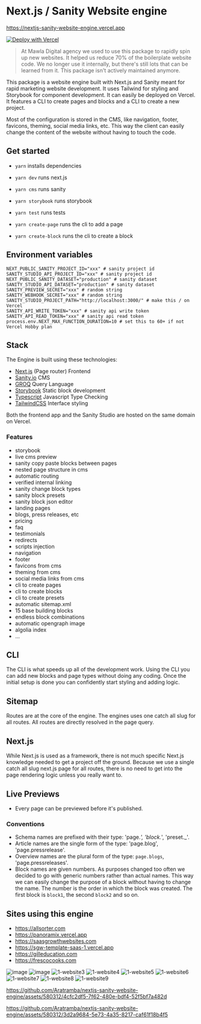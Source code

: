 # Next.js / Sanity Website engine

https://nextjs-sanity-website-engine.vercel.app

<!-- Deploy button -->

[![Deploy with Vercel](https://vercel.com/button)][vercel-deploy]

<!-- Variables -->

[vercel-deploy]: https://vercel.com/new/clone?repository-url=https%3A%2F%2Fgithub.com%2FAratramba%2Fnextjs-sanity-website-engine&project-name=https%3A%2F%2Fgithub.com%2FAratramba%2Fnextjs-marketing-website&repository-name=https%3A%2F%2Fgithub.com%2FAratramba%2Fnextjs-marketing-website&demo-title=Nextjs+marketing+website&demo-description=quickly+spin+up+a+marketing+website+with+blocks%2C+presets+and+various+page+types&demo-url=https%3A%2F%2Fnextjs-sanity-website-engine.vercel.app&demo-image=https%3A%2F%2Fcdn.sanity.io%2Fimages%2Fundefined%2Fundefined%2F44130bebbd7f097a2152100aca4882586ae295e0-1200x750.jpg&integration-ids=oac_hb2LITYajhRQ0i4QznmKH7gx&external-id=%3Btemplate%3Dnextjs-sanity-website-engine

> At Mawla Digital agency we used to use this package to rapidly spin up new websites. It helped us reduce 70% of the boilerplate website code. We no longer use it internally, but there's still lots that can be learned from it. This package isn't actively maintained anymore.

This package is a website engine built with Next.js and Sanity meant for rapid marketing website development. It uses Tailwind for styling and Storybook for component development. It can easily be deployed on Vercel. It features a CLI to create pages and blocks and a CLI to create a new project.

Most of the configuration is stored in the CMS, like navigation, footer, favicons, theming, social media links, etc. This way the client can easily change the content of the website without having to touch the code.

## Get started

- `yarn` installs dependencies
- `yarn dev` runs next.js
- `yarn cms` runs sanity
- `yarn storybook` runs storybook
- `yarn test` runs tests

- `yarn create-page` runs the cli to add a page
- `yarn create-block` runs the cli to create a block

## Environment variables

```
NEXT_PUBLIC_SANITY_PROJECT_ID="xxx" # sanity project id
SANITY_STUDIO_API_PROJECT_ID="xxx" # sanity project id
NEXT_PUBLIC_SANITY_DATASET="production" # sanity dataset
SANITY_STUDIO_API_DATASET="production" # sanity dataset
SANITY_PREVIEW_SECRET="xxx" # random string
SANITY_WEBHOOK_SECRET="xxx" # random string
SANITY_STUDIO_PROJECT_PATH="http://localhost:3000/" # make this / on Vercel
SANITY_API_WRITE_TOKEN="xxx" # sanity api write token
SANITY_API_READ_TOKEN="xxx" # sanity api read token
process.env.NEXT_MAX_FUNCTION_DURATION=10 # set this to 60+ if not Vercel Hobby plan
```

## Stack

The Engine is built using these technologies:

- [Next.js](https://nextjs.org/) (Page router) Frontend
- [Sanity.io](https://www.sanity.io/) CMS
- [GROQ](https://www.sanity.io/docs/overview-groq) Query Language
- [Storybook](https://storybook.js.org/) Static block development
- [Typescript](https://www.typescriptlang.org/) Javascript Type Checking
- [TailwindCSS](https://tailwindcss.com/) Interface styling

Both the frontend app and the Sanity Studio are hosted on the same domain on Vercel.

### Features

- storybook
- live cms preview
- sanity copy paste blocks between pages
- nested page structure in cms
- automatic routing
- verified internal linking
- sanity change block types
- sanity block presets
- sanity block json editor
- landing pages
- blogs, press releases, etc
- pricing
- faq
- testimonials
- redirects
- scripts injection
- navigation
- footer
- favicons from cms
- theming from cms
- social media links from cms
- cli to create pages
- cli to create blocks
- cli to create presets
- automatic sitemap.xml
- 15 base building blocks
- endless block combinations
- automatic opengraph image
- algolia index
- …

## CLI

The CLI is what speeds up all of the development work. Using the CLI you can add new blocks and page types without doing any coding. Once the initial setup is done you can confidently start styling and adding logic.

## Sitemap

Routes are at the core of the engine. The engines uses one catch all slug for all routes. All routes are directly resolved in the page query.

## Next.js

While Next.js is used as a framework, there is not much specific Next.js knowledge needed to get a project off the ground. Because we use a single catch all slug next.js page for all routes, there is no need to get into the page rendering logic unless you really want to.

## Live Previews

- Every page can be previewed before it's published.

### Conventions

- Schema names are prefixed with their type: 'page._', 'block._', 'preset.\_'.
- Article names are the single form of the type: 'page.blog', 'page.pressrelease'.
- Overview names are the plural form of the type: `page.blogs`, 'page.pressreleases'.
- Block names are given numbers. As purposes changed too often we decided to go with generic numbers rather than actual names. This way we can easily change the purpose of a block without having to change the name. The number is the order in which the block was created. The first block is `block1`, the second `block2` and so on.

## Sites using this engine

- https://allsorter.com
- https://panoramix.vercel.app
- https://saasgrowthwebsites.com
- https://sgw-template-saas-1.vercel.app
- https://gilleducation.com
- https://frescocooks.com

![image](https://github.com/Aratramba/nextjs-sanity-website-engine/assets/580312/a9e88eb9-3301-404c-9432-c385b76261c5)
![image](https://github.com/Aratramba/nextjs-sanity-website-engine/assets/580312/53be7c93-1a8e-4919-9fef-dc1e5edbaf1e)
![1-website3](https://github.com/Aratramba/nextjs-sanity-website-engine/assets/580312/e2c15b5d-4120-4cc5-a138-f57778820600)
![1-website4](https://github.com/Aratramba/nextjs-sanity-website-engine/assets/580312/b272161b-60de-4d14-9ca3-730c830f3771)
![1-website5](https://github.com/Aratramba/nextjs-sanity-website-engine/assets/580312/4755e553-16a4-4e4f-8a86-3e81f339029f)
![1-website6](https://github.com/Aratramba/nextjs-sanity-website-engine/assets/580312/f765dbf1-fed9-4fad-91e9-f4f559ef304f)
![1-website7](https://github.com/Aratramba/nextjs-sanity-website-engine/assets/580312/b9663034-480d-4a1d-a421-4999c32160eb)
![1-website8](https://github.com/Aratramba/nextjs-sanity-website-engine/assets/580312/ac8b2197-e968-4d3b-aad2-d045d52a3435)
![1-website9](https://github.com/Aratramba/nextjs-sanity-website-engine/assets/580312/1c124d67-7df5-483c-8544-d1da76810afa)

https://github.com/Aratramba/nextjs-sanity-website-engine/assets/580312/4cfc2df5-7f62-480e-bdf4-52f5bf7a482d

https://github.com/Aratramba/nextjs-sanity-website-engine/assets/580312/3d2a9684-5e73-4a35-8217-caf61f18b4f5
